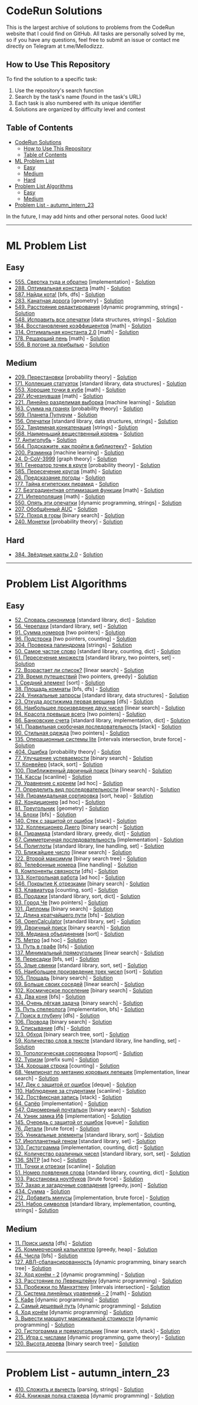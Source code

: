 # CodeRun Solutions

This is the largest archive of solutions to problems from the CodeRun website that I could find on GitHub. All tasks are personally solved by me, so if you have any questions, feel free to submit an issue or contact me directly on Telegram at t.me/Mellodizzz.

## How to Use This Repository

To find the solution to a specific task:
1. Use the repository's search function
2. Search by the task's name (found in the task's URL)
3. Each task is also numbered with its unique identifier
4. Solutions are organized by difficulty level and contest

## Table of Contents

- [CodeRun Solutions](#coderun-solutions)
  - [How to Use This Repository](#how-to-use-this-repository)
  - [Table of Contents](#table-of-contents)
- [ML Problem List ](#ml-problem-list-)
  - [Easy ](#easy-)
  - [Medium ](#medium-)
  - [Hard ](#hard-)
- [Problem List Algorithms ](#problem-list-algorithms-)
  - [Easy ](#easy--1)
  - [Medium ](#medium--1)
- [Problem List - autumn\_intern\_23 ](#problem-list---autumn_intern_23-)

In the future, I may add hints and other personal notes. Good luck!

---

# ML Problem List <a name="ml-problem-list"></a>

## Easy <a name="ml-easy"></a>

* [555. Свертка туда и обратно](https://coderun.yandex.ru/problem/bundle-on-fingers/) [implementation] - [Solution](ML/Easy/555_bundle_on_fingers)
* [288. Оптимальная константа](https://coderun.yandex.ru/problem/optimal-constant/) [math] - [Solution](ML/Easy/288_optimal_constant)
* [587. Найди кота!](https://coderun.yandex.ru/problem/cat-search/) [bfs, dfs] - [Solution](ML/Easy/587_cat_search)
* [283. Канатная дорога](https://coderun.yandex.ru/problem/cable-car/) [geometry] - [Solution](ML/Easy/283_cable_car)
* [549. Расстояние редактирования](https://coderun.yandex.ru/problem/distance-editing/) [dynamic programming, strings] - [Solution](ML/Easy/549_distance_editing)
* [548. Исправить все опечатки](https://coderun.yandex.ru/problem/fix-all-misprints/) [data structures, strings] - [Solution](ML/Easy/548_fix_all_misprints)
* [184. Восстановление коэффициентов](https://coderun.yandex.ru/problem/coefficients-restoration/) [math] - [Solution](ML/Easy/184_coefficients_restoration)
* [314. Оптимальная константа 2.0](https://coderun.yandex.ru/problem/happiness/) [math] - [Solution](ML/Easy/314_happiness)
* [178. Решающий пень](https://coderun.yandex.ru/problem/stump/) [math] - [Solution](ML/Easy/178_stump)
* [556. В погоне за прибылью](https://coderun.yandex.ru/problem/in-pursuit-of-profit/) - [Solution](ML/Easy/556_in_pursuit_of_profit)

## Medium <a name="ml-medium"></a>

* [209. Перестановки](https://coderun.yandex.ru/problem/permutations/) [probability theory] - [Solution](ML/Medium/209_permutations)
* [171. Коллекция статуэток](https://coderun.yandex.ru/problem/collection-of-figurines/) [standard library, data structures] - [Solution](ML/Medium/171_collection_of_figurines)
* [553. Хорошие точки в кубе](https://coderun.yandex.ru/problem/points-in-cube/) [math] - [Solution](ML/Medium/553_points_in_cube)
* [297. Исчезнувшая](https://coderun.yandex.ru/problem/in-search-of-kitty/) [math] - [Solution](ML/Medium/297_in_search_of_kitty)
* [221. Линейно разделимая выборка](https://coderun.yandex.ru/problem/linear-separability-problem/) [machine learning] - [Solution](ML/Medium/221_linear_separability_problem)
* [163. Сумма на гранях](https://coderun.yandex.ru/problem/ml-dice/) [probability theory] - [Solution](ML/Medium/163_ml_dice)
* [569. Планета Пупурум](https://coderun.yandex.ru/problem/pupurum-planet/) - [Solution](ML/Medium/569_pupurum_planet)
* [156. Опечатки](https://coderun.yandex.ru/problem/typos/) [standard library, data structures, strings] - [Solution](ML/Medium/156_typos)
* [552. Тандемная конкатенация](https://coderun.yandex.ru/problem/concatenation/) [strings] - [Solution](ML/Medium/552_concatenation)
* [568. Наименьший вещественный корень](https://coderun.yandex.ru/problem/least-real-root/) - [Solution](ML/Medium/568_least_real_root)
* [17. Антиголубь](https://coderun.yandex.ru/problem/antipigeon/) - [Solution](ML/Medium/17_antipigeon)
* [564. Подскажите, как пройти в библиотеку?](https://coderun.yandex.ru/problem/way-to-library/) - [Solution](ML/Medium/564_way_to_library)
* [200. Разминка](https://coderun.yandex.ru/problem/warm-up/) [machine learning] - [Solution](ML/Medium/200_warm_up)
* [24. D-CoV-3999](https://coderun.yandex.ru/problem/dcov3999/) [graph theory] - [Solution](ML/Medium/24_dcov3999)
* [161. Генератор точек в круге](https://coderun.yandex.ru/problem/points-in-circle/) [probability theory] - [Solution](ML/Medium/161_points_in_circle)
* [585. Пересечение кругов](https://coderun.yandex.ru/problem/circle-intersection/) [math] - [Solution](ML/Medium/585_circle_intersection)
* [26. Предсказание погоды](https://coderun.yandex.ru/problem/forecasting/) - [Solution](ML/Medium/26_forecasting)
* [177. Тайна египетских пирамид](https://coderun.yandex.ru/problem/egypt/) - [Solution](ML/Medium/177_egypt)
* [27. Безградиентная оптимизация функции](https://coderun.yandex.ru/problem/gradient-free-optimization/) [math] - [Solution](ML/Medium/27_gradient_free_optimization)
* [271. Интерполяция](https://coderun.yandex.ru/problem/interpolation/) [math] - [Solution](ML/Medium/271_interpolation)
* [550. Опять эти опечатки](https://coderun.yandex.ru/problem/misprints-again/) [dynamic programming, strings] - [Solution](ML/Medium/550_misprints_again)
* [207. Обобщённый AUC](https://coderun.yandex.ru/problem/generalized-auc) - [Solution](ML/Medium/207_generalized_auc)
* [572. Поход в горы](https://coderun.yandex.ru/problem/mountain-trip/) [binary search] - [Solution](ML/Medium/572_mountain_trip)
* [240. Монетки](https://coderun.yandex.ru/problem/coins/) [probability theory] - [Solution](ML/Medium/240_coins)

## Hard <a name="ml-hard"></a>
* [384. Звёздные карты 2.0](https://coderun.yandex.ru/problem/star-maps-v2/) - [Solution](ML/Hard/384_star_maps_v2)

---

# Problem List Algorithms <a name="problem-list-algoritms"></a>

## Easy <a name="algorithms-easy"></a>

* [52. Словарь синонимов](https://coderun.yandex.ru/problem/dictionary-synonyms/) [standard library, dict] - [Solution](Algorithms/Easy/52_dictionary_synonyms)
* [56. Черепахи](https://coderun.yandex.ru/problem/turtles/) [standard library, set] - [Solution](Algorithms/Easy/56_turtles)
* [91. Сумма номеров](https://coderun.yandex.ru/problem/sum-of-numbers/) [two pointers] - [Solution](Algorithms/Easy/91_sum_of_numbers)
* [96. Подстрока](https://coderun.yandex.ru/problem/substring/) [two pointers, counting] - [Solution](Algorithms/Easy/96_substring)
* [304. Проверка палиндрома](https://coderun.yandex.ru/problem/palindroming-check/) [strings] - [Solution](Algorithms/Easy/304_palindroming_check)
* [50. Самое частое слово](https://coderun.yandex.ru/problem/frequent-word/) [standard library, counting, dict] - [Solution](Algorithms/Easy/50_frequent_word)
* [61. Пересечение множеств](https://coderun.yandex.ru/problem/intersection-sets/) [standard library, two pointers, set] - [Solution](Algorithms/Easy/61_intersection_sets)
* [72. Возрастает ли список?](https://coderun.yandex.ru/problem/list-growing/) [linear search] - [Solution](Algorithms/Easy/72_list_growing)
* [219. Время путешествий](https://coderun.yandex.ru/problem/adventure-time/) [two pointers, greedy] - [Solution](Algorithms/Easy/219_adventure_time)
* [1. Средний элемент](https://coderun.yandex.ru/problem/median-out-of-three/) [sort] - [Solution](Algorithms/Easy/1_median_out_of_three)
* [38. Площадь комнаты](https://coderun.yandex.ru/problem/room-area/) [bfs, dfs] - [Solution](Algorithms/Easy/38_room_area)
* [224. Уникальные запросы](https://coderun.yandex.ru/problem/unique-queries/) [standard library, data structures] - [Solution](Algorithms/Easy/224_unique_queries)
* [23. Откуда достижима первая вершина](https://coderun.yandex.ru/problem/first-vertex/) [dfs] - [Solution](Algorithms/Easy/23_first_vertex)
* [66. Наибольшее произведение двух чисел](https://coderun.yandex.ru/problem/largest-product-two-numbers/) [linear search] - [Solution](Algorithms/Easy/66_largest_product_two_numbers)
* [94. Красота превыше всего](https://coderun.yandex.ru/problem/beauty-above-all/) [two pointers] - [Solution](Algorithms/Easy/94_beauty_above_all)
* [86. Банковские счета](https://coderun.yandex.ru/problem/bank-accounts/) [standard library, implementation, dict] - [Solution](Algorithms/Easy/86_bank_accounts)
* [141. Правильная скобочная последовательность](https://coderun.yandex.ru/problem/correct-bracket-sequence/) [stack] - [Solution](Algorithms/Easy/141_correct_bracket_sequence)
* [90. Стильная одежда](https://coderun.yandex.ru/problem/stylish-clothes/) [two pointers] - [Solution](Algorithms/Easy/90_stylish_clothes)
* [135. Операционные системы lite](https://coderun.yandex.ru/problem/lite-operating-systems/) [intervals intersection, brute force] - [Solution](Algorithms/Easy/135_lite_operating_systems)
* [404. Ошибка](https://coderun.yandex.ru/problem/server-error/) [probability theory] - [Solution](Algorithms/Easy/404_server_error)
* [77. Улучшение успеваемости](https://coderun.yandex.ru/problem/improving-academic-performance/) [binary search] - [Solution](Algorithms/Easy/77_improving_academic_performance)
* [17. Конвейер](https://coderun.yandex.ru/problem/conveyor/) [stack, sort] - [Solution](Algorithms/Easy/17_conveyor)
* [100. Приближенный двоичный поиск](https://coderun.yandex.ru/problem/bpproximate-binary-search/) [binary search] - [Solution](Algorithms/Easy/100_bpproximate_binary_search)
* [114. Кассы](https://coderun.yandex.ru/problem/cash-registers/) [scanline] - [Solution](Algorithms/Easy/114_cash_registers)
* [79. Уравнение с корнем](https://coderun.yandex.ru/problem/equation-root/) [ad hoc] - [Solution](Algorithms/Easy/79_equation_root)
* [71. Определить вид последовательности](https://coderun.yandex.ru/problem/determine-type-sequence/) [linear search] - [Solution](Algorithms/Easy/71_determine_type_sequence)
* [149. Пирамидальная сортировка](https://coderun.yandex.ru/problem/pyramid-sorting/) [sort, heap] - [Solution](Algorithms/Easy/149_pyramid_sorting)
* [82. Кондиционер](https://coderun.yandex.ru/problem/conditioner/) [ad hoc] - [Solution](Algorithms/Easy/82_conditioner)
* [81. Треугольник](https://coderun.yandex.ru/problem/triangle/) [geometry] - [Solution](Algorithms/Easy/81_triangle)
* [14. Блохи](https://coderun.yandex.ru/problem/fleas/) [bfs] - [Solution](Algorithms/Easy/14_fleas)
* [140. Стек с защитой от ошибок](https://coderun.yandex.ru/problem/stack-protection-from-errors/) [stack] - [Solution](Algorithms/Easy/140_stack_protection_from_errors)
* [132. Коллекционер Диего](https://coderun.yandex.ru/problem/collector-diego/) [binary search] - [Solution](Algorithms/Easy/132_collector_diego)
* [84. Пирамида](https://coderun.yandex.ru/problem/pyramid/) [standard library, greedy, dict] - [Solution](Algorithms/Easy/84_pyramid)
* [67. Симметричная последовательность](https://coderun.yandex.ru/problem/symmetric-sequence/) [implementation] - [Solution](Algorithms/Easy/67_symmetric_sequence)
* [54. Полиглоты](https://coderun.yandex.ru/problem/polyglots/) [standard library, line handling, set] - [Solution](Algorithms/Easy/54_polyglots)
* [70. Ближайшее число](https://coderun.yandex.ru/problem/nearest-number/) [linear search] - [Solution](Algorithms/Easy/70_nearest_number)
* [122. Второй максимум](https://coderun.yandex.ru/problem/second-maximum/) [binary search tree] - [Solution](Algorithms/Easy/122_second_maximum)
* [80. Телефонные номера](https://coderun.yandex.ru/problem/phone-numbers/) [line handling] - [Solution](Algorithms/Easy/80_phone_numbers)
* [8. Компоненты связности](https://coderun.yandex.ru/problem/connectivity-components/) [dfs] - [Solution](Algorithms/Easy/8_connectivity_components)
* [133. Контрольная работа](https://coderun.yandex.ru/problem/control-work/) [ad hoc] - [Solution](Algorithms/Easy/133_control_work)
* [546. Покрытие K отрезками](https://coderun.yandex.ru/problem/k-segments/) [binary search] - [Solution](Algorithms/Easy/546_k_segments)
* [83. Клавиатура](https://coderun.yandex.ru/problem/keyboard/) [counting, sort] - [Solution](Algorithms/Easy/83_keyboard)
* [85. Продажи](https://coderun.yandex.ru/problem/sales/) [standard library, sort, dict] - [Solution](Algorithms/Easy/85_sales)
* [93. Город Че](https://coderun.yandex.ru/problem/city-of-che/) [two pointers] - [Solution](Algorithms/Easy/93_city_of_che)
* [101. Дипломы](https://coderun.yandex.ru/problem/diplomas/) [binary search] - [Solution](Algorithms/Easy/101_diplomas)
* [12. Длина кратчайшего пути](https://coderun.yandex.ru/problem/shortest-path-length/) [bfs] - [Solution](Algorithms/Easy/12_shortest_path_length)
* [58. OpenCalculator](https://coderun.yandex.ru/problem/open-calculator/) [standard library, set] - [Solution](Algorithms/Easy/58_open_calculator)
* [99. Двоичный поиск](https://coderun.yandex.ru/problem/binary-search/) [binary search] - [Solution](Algorithms/Easy/99_binary_search)
* [108. Медиана объединения](https://coderun.yandex.ru/problem/median-union/) [sort] - [Solution](Algorithms/Easy/108_median_union)
* [75. Метро](https://coderun.yandex.ru/problem/metro/) [ad hoc] - [Solution](Algorithms/Easy/75_metro)
* [13. Путь в графе](https://coderun.yandex.ru/problem/the-path-in-the-graph/) [bfs] - [Solution](Algorithms/Easy/13_the_path_in_the_graph)
* [137. Минимальный прямоугольник](https://coderun.yandex.ru/problem/minimum-rectangle/) [linear search] - [Solution](Algorithms/Easy/137_minimum_rectangle)
* [16. Пересадки](https://coderun.yandex.ru/problem/metro-2/) [bfs, set] - [Solution](Algorithms/Easy/16_metro_2)
* [55. Злые свинки](https://coderun.yandex.ru/problem/angry-pigs/) [standard library, sort, set] - [Solution](Algorithms/Easy/55_angry_pigs)
* [65. Наибольшее произведение трех чисел](https://coderun.yandex.ru/problem/largest-product-three-numbers/) [sort] - [Solution](Algorithms/Easy/65_largest_product_three_numbers)
* [105. Площадь](https://coderun.yandex.ru/problem/square/) [binary search] - [Solution](Algorithms/Easy/105_square)
* [69. Больше своих соседей](https://coderun.yandex.ru/problem/more-your-neighbors/) [linear search] - [Solution](Algorithms/Easy/69_more_your_neighbors)
* [102. Космическое поселение](https://coderun.yandex.ru/problem/space-settlement/) [binary search] - [Solution](Algorithms/Easy/102_space_settlement)
* [43. Два коня](https://coderun.yandex.ru/problem/two-horses/) [bfs] - [Solution](Algorithms/Easy/43_two_horses)
* [104. Очень лёгкая задача](https://coderun.yandex.ru/problem/very-easy-problem/) [binary search] - [Solution](Algorithms/Easy/104_very_easy_problem)
* [15. Путь спелеолога](https://coderun.yandex.ru/problem/speleologist-way/) [implementation, bfs] - [Solution](Algorithms/Easy/15_speleologist_way)
* [7. Поиск в глубину](https://coderun.yandex.ru/problem/search-in-depth/) [dfs] - [Solution](Algorithms/Easy/7_search_in_depth)
* [106. Провода](https://coderun.yandex.ru/problem/wires/) [binary search] - [Solution](Algorithms/Easy/106_wires)
* [9. Списывание](https://coderun.yandex.ru/problem/cheating/) [dfs] - [Solution](Algorithms/Easy/9_cheating)
* [123. Обход](https://coderun.yandex.ru/problem/bypass/) [binary search tree, sort] - [Solution](Algorithms/Easy/123_bypass)
* [59. Количество слов в тексте](https://coderun.yandex.ru/problem/number-words-text/) [standard library, line handling, set] - [Solution](Algorithms/Easy/59_number_words_text)
* [10. Топологическая сортировка](https://coderun.yandex.ru/problem/topological-sorting/) [topsort] - [Solution](Algorithms/Easy/10_topological_sorting)
* [92. Туризм](https://coderun.yandex.ru/problem/tourism/) [prefix sum] - [Solution](Algorithms/Easy/92_tourism)
* [134. Хорошая строка](https://coderun.yandex.ru/problem/good-line/) [counting] - [Solution](Algorithms/Easy/134_good_line)
* [68. Чемпионат по метанию коровьих лепешек](https://coderun.yandex.ru/problem/cup-cowcake-throwing/) [implementation, linear search] - [Solution](Algorithms/Easy/68_cup_cowcake_throwing)
* [147. Дек с защитой от ошибок](https://coderun.yandex.ru/problem/dec-with-error-protection/) [deque] - [Solution](Algorithms/Easy/147_dec_with_error_protection)
* [110. Наблюдение за студентами](https://coderun.yandex.ru/problem/observation-students/) [scanline] - [Solution](Algorithms/Easy/110_observation_students)
* [142. Постфиксная запись](https://coderun.yandex.ru/problem/postfix-entry/) [stack] - [Solution](Algorithms/Easy/142_postfix_entry)
* [64. Сапёр](https://coderun.yandex.ru/problem/sapper/) [implementation] - [Solution](Algorithms/Easy/64_sapper)
* [547. Одномерный почтальон](https://coderun.yandex.ru/problem/linear-postman/) [binary search] - [Solution](Algorithms/Easy/547_linear_postman)
* [74. Узник замка Иф](https://coderun.yandex.ru/problem/castle-if/) [implementation] - [Solution](Algorithms/Easy/74_castle_if)
* [145. Очередь с защитой от ошибок](https://coderun.yandex.ru/problem/queue-with-error-protection/) [queue] - [Solution](Algorithms/Easy/145_queue_with_error_protection)
* [76. Детали](https://coderun.yandex.ru/problem/details/) [brute force] - [Solution](Algorithms/Easy/76_details)
* [155. Уникальные элементы](https://coderun.yandex.ru/problem/exactly-one-occur/) [standard library, sort] - [Solution](Algorithms/Easy/155_exactly_one_occur)
* [57. Инопланетный геном](https://coderun.yandex.ru/problem/alien-genome/) [standard library, set] - [Solution](Algorithms/Easy/57_alien_genome)
* [130. Гистограмма](https://coderun.yandex.ru/problem/histogram/) [implementation, counting, dict] - [Solution](Algorithms/Easy/130_histogram)
* [62. Количество различных чисел](https://coderun.yandex.ru/problem/number-different-numbers/) [standard library, sort, set] - [Solution](Algorithms/Easy/62_number_different_numbers)
* [136. SNTP](https://coderun.yandex.ru/problem/sntp/) [ad hoc] - [Solution](Algorithms/Easy/136_sntp)
* [111. Точки и отрезки](https://coderun.yandex.ru/problem/points-and-segments/) [scanline] - [Solution](Algorithms/Easy/111_points_and_segments)
* [51. Номер появления слова](https://coderun.yandex.ru/problem/word-appearance-number/) [standard library, counting, dict] - [Solution](Algorithms/Easy/51_word_appearance_number)
* [103. Расстановка ноутбуков](https://coderun.yandex.ru/problem/arrangement-laptops/) [brute force] - [Solution](Algorithms/Easy/103_arrangement_laptops)
* [157. Захар и загадочные совпадения](https://coderun.yandex.ru/problem/qx-d/) [greedy, json] - [Solution](Algorithms/Easy/157_qx_d)
* [434. Сумма](https://coderun.yandex.ru/problem/splitting-into-terms/) - [Solution](Algorithms/Easy/434_splitting_into_terms)
* [212. Добавить минусы](https://coderun.yandex.ru/problem/max-num-split/) [implementation, brute force] - [Solution](Algorithms/Easy/212_max_num_split)
* [251. Набор символов](https://coderun.yandex.ru/problem/symbols-set-min-susbstr/) [standard library, implementation, counting, strings] - [Solution](Algorithms/Easy/251_symbols_set_min_susbstr)

## Medium <a name="algorithms-medium"></a>

* [11. Поиск цикла](https://coderun.yandex.ru/problem/cycle-search/) [dfs] - [Solution](Algorithms/Medium/11_cycle_search)
* [25. Коммерческий калькулятор](https://coderun.yandex.ru/problem/commercial-calculator/) [greedy, heap] - [Solution](Algorithms/Medium/25_commercial_calculator)
* [44. Числа](https://coderun.yandex.ru/problem/numbers/) [bfs] - [Solution](Algorithms/Medium/44_numbers)
* [127. АВЛ-сбалансированность](https://coderun.yandex.ru/problem/avl-balance/) [dynamic programming, binary search tree] - [Solution](Algorithms/Medium/127_avl_balance)
* [32. Ход конём - 2](https://coderun.yandex.ru/problem/knights-move-2/) [dynamic programming] - [Solution](Algorithms/Medium/32_knights_move_2)
* [33. Расстояние по Левенштейну](https://coderun.yandex.ru/problem/levenstein-distance/) [dynamic programming] - [Solution](Algorithms/Medium/33_levenstein_distance)
* [53. Пробежки по Манхэттену](https://coderun.yandex.ru/problem/run-manhattan/) [intervals intersection] - [Solution](Algorithms/Medium/53_run_manhattan)
* [73. Система линейных уравнений - 2](https://coderun.yandex.ru/problem/system-of-linear-equations-2/) [math] - [Solution](Algorithms/Medium/73_system_of_linear_equations_2)
* [5. Кафе](https://coderun.yandex.ru/problem/cafe/) [dynamic programming] - [Solution](Algorithms/Medium/5_cafe)
* [2. Самый дешевый путь](https://coderun.yandex.ru/problem/cheapest-way/) [dynamic programming] - [Solution](Algorithms/Medium/2_cheapest_way)
* [4. Ход конём](https://coderun.yandex.ru/problem/knight-move/) [dynamic programming] - [Solution](Algorithms/Medium/4_knight_move)
* [3. Вывести маршрут максимальной стоимости](https://coderun.yandex.ru/problem/print-the-route-of-the-maximum-cost/) [dynamic programming] - [Solution](Algorithms/Medium/3_print_the_route_of_the_maximum_cost)
* [20. Гистограмма и прямоугольник](https://coderun.yandex.ru/problem/histogram-and-rectangle/) [linear search, stack] - [Solution](Algorithms/Medium/20_histogram_and_rectangle)
* [215. Игра с числами](https://coderun.yandex.ru/problem/num-game/) [dynamic programming, game theory] - [Solution](Algorithms/Medium/215_num_game)
* [120. Высота дерева](https://coderun.yandex.ru/problem/tree-height/) [binary search tree] - [Solution](Algorithms/Medium/120_tree_height)

---

# Problem List - autumn_intern_23 <a name="contest-problems"></a>

* [410. Сложить и вычесть](https://coderun.yandex.ru/problem/calc-expression/) [parsing, strings] - [Solution](autumn_intern_23/410_calc_expression)
* [404. Книжная полка стажера](https://coderun.yandex.ru/problem/book-shelf/) [dynamic programming] - [Solution](autumn_intern_23/404_book_shelf)